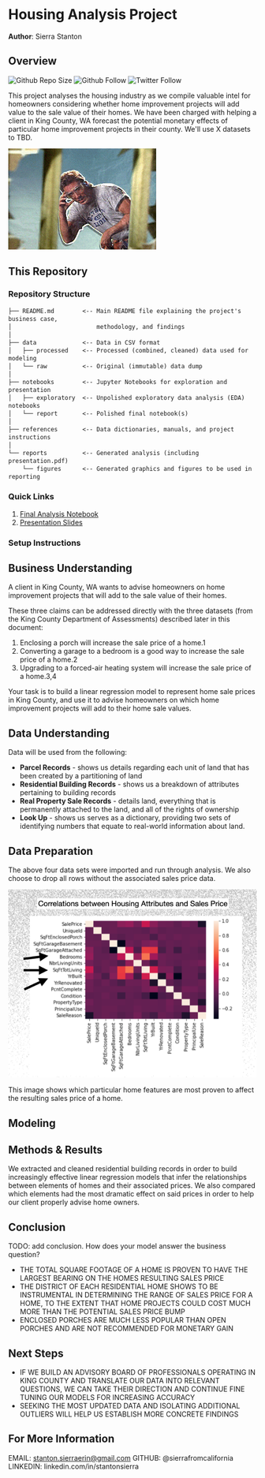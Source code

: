 # Housing Analysis Project

**Author**: Sierra Stanton

## Overview
![Github Repo Size](https://img.shields.io/github/repo-size/sierrafromcalifornia/Film-Analysis-Project?style=social)
![Github Follow](https://img.shields.io/github/followers/sierrafromcalifornia?style=social)
![Twitter Follow](https://img.shields.io/twitter/follow/sierrastanton?style=social)

This project analyses the housing industry as we compile valuable intel for homeowners considering whether home improvement projects will add value to the sale value of their homes. We have been charged with helping a client in King County, WA forecast the potential monetary effects of particular home improvement projects in their county. We'll use X datasets to TBD.

![Home Improvement](/references/images/90s-home-improvement-tim-allen-8Rf3xSwC1R39u.gif)


## This Repository

### Repository Structure

```
├── README.md        <-- Main README file explaining the project's business case,
│                        methodology, and findings
│
├── data             <-- Data in CSV format
│   ├── processed    <-- Processed (combined, cleaned) data used for modeling
│   └── raw          <-- Original (immutable) data dump
│
├── notebooks        <-- Jupyter Notebooks for exploration and presentation
│   ├── exploratory  <-- Unpolished exploratory data analysis (EDA) notebooks
│   └── report       <-- Polished final notebook(s)
│
├── references       <-- Data dictionaries, manuals, and project instructions
│
└── reports          <-- Generated analysis (including presentation.pdf)
    └── figures      <-- Generated graphics and figures to be used in reporting
```

### Quick Links

1. [Final Analysis Notebook](notebooks/exploratory/final_notebook.ipynb)
2. [Presentation Slides](reports/presentation.pdf)

### Setup Instructions


## Business Understanding

A client in King County, WA wants to advise homeowners on home improvement projects that will add to the sale value of their homes.

These three claims can be addressed directly with the three datasets (from the King County Department of Assessments) described later in this document:

1. Enclosing a porch will increase the sale price of a home.1
2. Converting a garage to a bedroom is a good way to increase the sale price of a home.2
3. Upgrading to a forced-air heating system will increase the sale price of a home.3,4

Your task is to build a linear regression model to represent home sale prices in King County, and use it to advise homeowners on which home improvement projects will add to their home sale values.

## Data Understanding

Data will be used from the following:
* **Parcel Records** - shows us details regarding each unit of land that has been created by a partitioning of land
* **Residential Building Records** - shows us a breakdown of attributes pertaining to building records
* **Real Property Sale Records** - details land, everything that is permanently attached to the land, and all of the rights of ownership
* **Look Up** - shows us serves as a dictionary, providing two sets of identifying numbers that equate to real-world information about land.


## Data Preparation

The above four data sets were imported and run through analysis. We also choose to drop all rows without the associated sales price data. 

![Correlation](/references/images/home-attributes-correlation.png)

This image shows which particular home features are most proven to affect the resulting sales price of a home.

## Modeling



## Methods & Results

We extracted and cleaned residential building records in order to build increasingly effective linear regression models that infer the relationships between elements of homes and their associated prices. We also compared which elements had the most dramatic effect on said prices in order to help our client properly advise home owners.


## Conclusion

TODO: add conclusion.  How does your model answer the business question?

* THE TOTAL SQUARE FOOTAGE OF A HOME IS PROVEN TO HAVE THE LARGEST BEARING ON THE HOMES RESULTING SALES PRICE
* THE DISTRICT OF EACH RESIDENTIAL HOME SHOWS TO BE INSTRUMENTAL IN DETERMINING THE RANGE OF SALES PRICE FOR A HOME, TO THE EXTENT THAT HOME PROJECTS COULD COST MUCH MORE THAN THE POTENTIAL SALES PRICE BUMP
* ENCLOSED PORCHES ARE MUCH LESS POPULAR THAN OPEN PORCHES AND ARE NOT RECOMMENDED FOR MONETARY GAIN

## Next Steps

* IF WE BUILD AN ADVISORY BOARD OF PROFESSIONALS OPERATING IN KING COUNTY AND TRANSLATE OUR DATA INTO RELEVANT QUESTIONS, WE CAN TAKE THEIR DIRECTION AND CONTINUE FINE TUNING OUR MODELS FOR INCREASING ACCURACY
* SEEKING THE MOST UPDATED DATA AND ISOLATING ADDITIONAL OUTLIERS WILL HELP US ESTABLISH MORE CONCRETE FINDINGS

## For More Information

EMAIL: stanton.sierraerin@gmail.com
GITHUB: @sierrafromcalifornia
LINKEDIN: linkedin.com/in/stantonsierra
